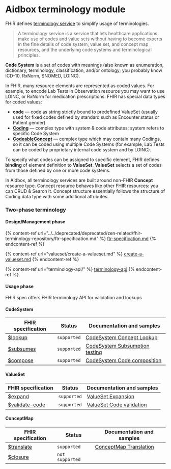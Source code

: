 # Aidbox terminology module

FHIR defines [terminology service](https://www.hl7.org/fhir/terminology-service.html#4.6) to simplify usage of terminologies.

> A terminology service is a service that lets healthcare applications make use of codes and value sets without having to become experts in the fine details of code system, value set, and concept map resources, and the underlying code systems and terminological principles.

**Code System** is a set of codes with meanings (also known as enumeration, dictionary, terminology, classification, and/or ontology; you probably know ICD-10, RxNorm, SNOMED, LOINC).

In FHIR, many resource elements are represented as coded values. For example, to encode Lab Tests in Observation resource you may want to use LOINC, or RxNorm for medication prescriptions. FHIR has special data types for coded values:

* [**code**](https://www.hl7.org/fhir/datatypes.html#code) — code as string strictly bound to predefined ValueSet (usually used for fixed codes defined by standard such as Encounter.status or Patient.gender)
* [**Coding**](https://www.hl7.org/fhir/datatypes.html#Coding) — complex type with system & code attributes; system refers to specific Code System
* [**CodeableConcept**](https://www.hl7.org/fhir/datatypes.html#codeableconcept) — complex type which may contain many Codings, so it can be coded using multiple Code Systems (for example, Lab Tests can be coded by proprietary internal code system and by LOINC).

To specify what codes can be assigned to specific element, FHIR defines **binding** of element definition to **ValueSet**. **ValueSet** selects a set of codes from those defined by one or more code systems.

In Aidbox, all terminology services are built around non-FHIR **Concept** resource type. Concept resource behaves like other FHIR resources: you can CRUD & Search it. Concept structure essentially follows the structure of Coding data type with some additional attributes.

### Two-phase terminology

#### Design/Management phase

{% content-ref url="../../deprecated/deprecated/zen-related/fhir-terminology-repository/ftr-specification.md" %}
[ftr-specification.md](../../deprecated/deprecated/zen-related/fhir-terminology-repository/ftr-specification.md)
{% endcontent-ref %}

{% content-ref url="valueset/create-a-valueset.md" %}
[create-a-valueset.md](valueset/create-a-valueset.md)
{% endcontent-ref %}

{% content-ref url="terminology-api/" %}
[terminology-api](./terminology-api/README.md)
{% endcontent-ref %}

#### Usage phase

FHIR spec offers FHIR terminology API for validation and lookups

#### CodeSystem

| FHIR specification                                                        | Status      | Documentation and samples                                                                  |
| ------------------------------------------------------------------------- | ----------- | ------------------------------------------------------------------------------------------ |
| [$lookup](https://www.hl7.org/fhir/codesystem-operations.html#lookup)     | `supported` | [CodeSystem Concept Lookup](codesystem-and-concept/codesystem-concept-lookup.md)           |
| [$subsumes](https://www.hl7.org/fhir/codesystem-operations.html#subsumes) | `supported` | [CodeSystem Subsumption testing](codesystem-and-concept/codesystem-subsumption-testing.md) |
| [$compose](https://www.hl7.org/fhir/codesystem-operations.html#compose)   | `supported` | [CodeSystem Code composition](codesystem-and-concept/codesystem-code-composition.md)       |

#### ValueSet

| FHIR specification                                                                | Status      | Documentation and samples                                        |
| --------------------------------------------------------------------------------- | ----------- | ---------------------------------------------------------------- |
| [$expand](https://www.hl7.org/fhir/valueset-operations.html#expand)               | `supported` | [ValueSet Expansion](valueset/valueset-expansion.md)             |
| [$validate-code](https://www.hl7.org/fhir/valueset-operations.html#validate-code) | `supported` | [ValueSet Code validation](valueset/valueset-code-validation.md) |

#### ConceptMap

| FHIR specification                                                          | Status          | Documentation and samples                               |
| --------------------------------------------------------------------------- | --------------- | ------------------------------------------------------- |
| [$translate](https://www.hl7.org/fhir/conceptmap-operations.html#translate) | `supported`     | [ConceptMap Translation](translate-on-conceptmap.md) |
| [$closure](https://www.hl7.org/fhir/conceptmap-operations.html#closure)     | `not supported` |                                                         |
